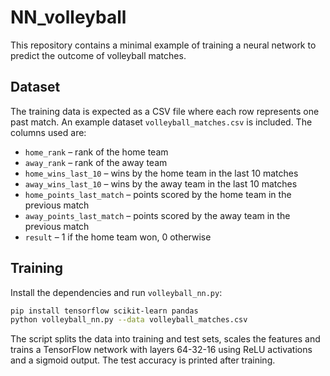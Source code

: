 # NN_volleyball

This repository contains a minimal example of training a neural network to predict the outcome of volleyball matches.

## Dataset

The training data is expected as a CSV file where each row represents one past match. An example dataset `volleyball_matches.csv` is included. The columns used are:

- `home_rank` – rank of the home team
- `away_rank` – rank of the away team
- `home_wins_last_10` – wins by the home team in the last 10 matches
- `away_wins_last_10` – wins by the away team in the last 10 matches
- `home_points_last_match` – points scored by the home team in the previous match
- `away_points_last_match` – points scored by the away team in the previous match
- `result` – 1 if the home team won, 0 otherwise

## Training

Install the dependencies and run `volleyball_nn.py`:

```bash
pip install tensorflow scikit-learn pandas
python volleyball_nn.py --data volleyball_matches.csv
```

The script splits the data into training and test sets, scales the features and trains a TensorFlow network with layers 64-32-16 using ReLU activations and a sigmoid output. The test accuracy is printed after training.
